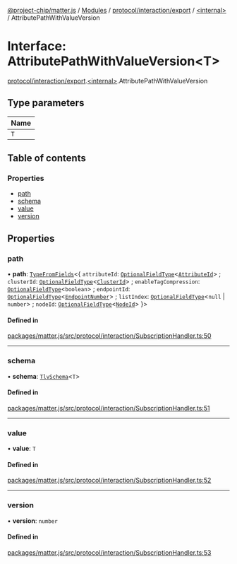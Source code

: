 [@project-chip/matter.js](../README.md) / [Modules](../modules.md) / [protocol/interaction/export](../modules/protocol_interaction_export.md) / [\<internal\>](../modules/protocol_interaction_export._internal_.md) / AttributePathWithValueVersion

# Interface: AttributePathWithValueVersion\<T\>

[protocol/interaction/export](../modules/protocol_interaction_export.md).[\<internal\>](../modules/protocol_interaction_export._internal_.md).AttributePathWithValueVersion

## Type parameters

| Name |
| :------ |
| `T` |

## Table of contents

### Properties

- [path](protocol_interaction_export._internal_.AttributePathWithValueVersion.md#path)
- [schema](protocol_interaction_export._internal_.AttributePathWithValueVersion.md#schema)
- [value](protocol_interaction_export._internal_.AttributePathWithValueVersion.md#value)
- [version](protocol_interaction_export._internal_.AttributePathWithValueVersion.md#version)

## Properties

### path

• **path**: [`TypeFromFields`](../modules/tlv_export.md#typefromfields)\<\{ `attributeId`: [`OptionalFieldType`](tlv_export.OptionalFieldType.md)\<[`AttributeId`](../modules/datatype_export.md#attributeid)\> ; `clusterId`: [`OptionalFieldType`](tlv_export.OptionalFieldType.md)\<[`ClusterId`](../modules/datatype_export.md#clusterid)\> ; `enableTagCompression`: [`OptionalFieldType`](tlv_export.OptionalFieldType.md)\<`boolean`\> ; `endpointId`: [`OptionalFieldType`](tlv_export.OptionalFieldType.md)\<[`EndpointNumber`](../modules/datatype_export.md#endpointnumber)\> ; `listIndex`: [`OptionalFieldType`](tlv_export.OptionalFieldType.md)\<``null`` \| `number`\> ; `nodeId`: [`OptionalFieldType`](tlv_export.OptionalFieldType.md)\<[`NodeId`](../modules/datatype_export.md#nodeid)\>  }\>

#### Defined in

[packages/matter.js/src/protocol/interaction/SubscriptionHandler.ts:50](https://github.com/project-chip/matter.js/blob/5f71eedebdb9fa54338bde320c311bb359b7455d/packages/matter.js/src/protocol/interaction/SubscriptionHandler.ts#L50)

___

### schema

• **schema**: [`TlvSchema`](../classes/tlv_export.TlvSchema.md)\<`T`\>

#### Defined in

[packages/matter.js/src/protocol/interaction/SubscriptionHandler.ts:51](https://github.com/project-chip/matter.js/blob/5f71eedebdb9fa54338bde320c311bb359b7455d/packages/matter.js/src/protocol/interaction/SubscriptionHandler.ts#L51)

___

### value

• **value**: `T`

#### Defined in

[packages/matter.js/src/protocol/interaction/SubscriptionHandler.ts:52](https://github.com/project-chip/matter.js/blob/5f71eedebdb9fa54338bde320c311bb359b7455d/packages/matter.js/src/protocol/interaction/SubscriptionHandler.ts#L52)

___

### version

• **version**: `number`

#### Defined in

[packages/matter.js/src/protocol/interaction/SubscriptionHandler.ts:53](https://github.com/project-chip/matter.js/blob/5f71eedebdb9fa54338bde320c311bb359b7455d/packages/matter.js/src/protocol/interaction/SubscriptionHandler.ts#L53)

